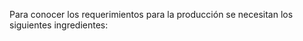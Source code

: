 Para conocer los requerimientos para la producción se necesitan los siguientes ingredientes:

<head>
    <title>Centered Retractable Table</title>
    <style>
        table {
            border-collapse: collapse;
            margin: 0 auto;
        }

        table, th, td {
            border: 1px solid black;
            text-align: center;
        }

        th, td {
            padding: 8px;
        }

        .toggle-content {
            display: none;
        }

        .toggle-button {
            cursor: pointer;
            text-decoration: underline;
        }
    </style>
    <script>
        function toggleContent(rowId) {
            var content = document.getElementById(rowId + '-content');
            var button = document.getElementById(rowId + '-button');
            if (content.style.display === 'none') {
                content.style.display = 'table-row';
                button.innerHTML = 'Hide';
            } else {
                content.style.display = 'none';
                button.innerHTML = 'Show';
            }
        }
    </script>
</head>
<body>
    <table>
        <tr>
            <th>Producto</th>
            <th>Cantidad por unidad</th>
            <th>Costo unitario</th>
        </tr>
        <tr>
            <td>
                <span id="row1-button" class="toggle-button" onclick="toggleContent('row1')">Show</span>
            </td>
        </tr>
        <tr id="row1-content" class="toggle-content">
            <td>Harina</td>
            <td>57.6 g</td>
            <td>Row 1, Column 3</td>
        </tr>
        <tr>
            <td>
                <span id="row4-button" class="toggle-button" onclick="toggleContent('row4')">Show</span>
            </td>
            <td>
                <span id="row5-button" class="toggle-button" onclick="toggleContent('row5')">Show</span>
            </td>
            <td>
                <span id="row6-button" class="toggle-button" onclick="toggleContent('row6')">Show</span>
            </td>
        </tr>
        <tr id="row4-content" class="toggle-content">
            <td>Queso</td>
            <td>28.8 g</td>
            <td>Row 2, Column 3</td>
        </tr>
        <tr>
            <td>
                <span id="row7-button" class="toggle-button" onclick="toggleContent('row7')">Show</span>
            </td>
            <td>
                <span id="row8-button" class="toggle-button" onclick="toggleContent('row8')">Show</span>
            </td>
            <td>
                <span id="row9-button" class="toggle-button" onclick="toggleContent('row9')">Show</span>
            </td>
        </tr>
        <tr id="row7-content" class="toggle-content">
            <td>Azucar</td>
            <td>3.2 g</td>
            <td>Row 3, Column 3</td>
        </tr>
        <tr>
            <td>
                <span id="row10-button" class="toggle-button" onclick="toggleContent('row10')">Show</span>
            </td>
            <td>
                <span id="row11-button" class="toggle-button" onclick="toggleContent('row11')">Show</span>
            </td>
            <td>
                <span id="row12-button" class="toggle-button" onclick="toggleContent('row12')">Show</span>
            </td>
        </tr>
        <tr id="row10-content" class="toggle-content">
            <td>Sal</td>
            <td>1.6 g</td>
            <td>Row 4, Column 3</td>
        </tr>
    </table>
</body>

El costo promedio de la arepa es 2500 COP. El costo de la materia prima diario es en total de:






